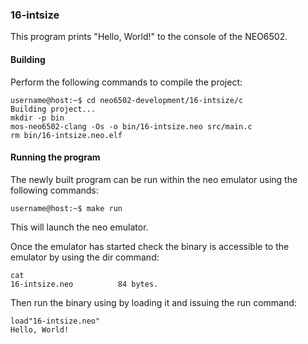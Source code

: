### 16-intsize

This program prints "Hello, World!" to the console of the NEO6502.

#### Building

Perform the following commands to compile the project:

```
username@host:~$ cd neo6502-development/16-intsize/c
Building project...
mkdir -p bin
mos-neo6502-clang -Os -o bin/16-intsize.neo src/main.c
rm bin/16-intsize.neo.elf
```

#### Running the program

The newly built program can be run within the neo emulator using the following commands:

```
username@host:~$ make run
```

This will launch the neo emulator.

Once the emulator has started check the binary is accessible to the emulator by using the dir command:

```
cat
16-intsize.neo          84 bytes.
```

Then run the binary using by loading it and issuing the run command:

```
load"16-intsize.neo"
Hello, World!
```
